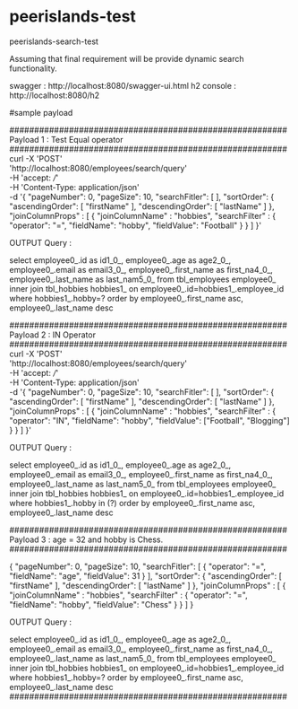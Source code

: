 # peerislands-test
peerislands-search-test

Assuming that final requirement will be provide dynamic search functionality.

swagger :  http://localhost:8080/swagger-ui.html
h2 console : http://localhost:8080/h2

#sample payload

########################################################
Payload 1 : Test Equal operator
########################################################
curl -X 'POST' \
  'http://localhost:8080/employees/search/query' \
  -H 'accept: */*' \
  -H 'Content-Type: application/json' \
  -d '{
  "pageNumber": 0,
  "pageSize": 10,
  "searchFitler": [
  ],
  "sortOrder": {
    "ascendingOrder": [
      "firstName"
    ],
    "descendingOrder": [
      "lastName"
    ]
  },
  "joinColumnProps" : [
  {
    "joinColumnName" : "hobbies",
    "searchFilter" : {
      "operator": "=",
      "fieldName": "hobby",
      "fieldValue": "Football"
    }
   }
  ]
}'


OUTPUT Query : 

select employee0_.id as id1_0_, employee0_.age as age2_0_, employee0_.email as email3_0_, employee0_.first_name as first_na4_0_, employee0_.last_name as last_nam5_0_ from tbl_employees employee0_ inner join tbl_hobbies hobbies1_ on employee0_.id=hobbies1_.employee_id 
where hobbies1_.hobby=? order by employee0_.first_name asc, employee0_.last_name desc


########################################################
Payload 2 : IN Operator 
########################################################
curl -X 'POST' \
  'http://localhost:8080/employees/search/query' \
  -H 'accept: */*' \
  -H 'Content-Type: application/json' \
  -d '{
  "pageNumber": 0,
  "pageSize": 10,
  "searchFitler": [
  ],
  "sortOrder": {
    "ascendingOrder": [
      "firstName"
    ],
    "descendingOrder": [
      "lastName"
    ]
  },
  "joinColumnProps" : [
  {
    "joinColumnName" : "hobbies",
    "searchFilter" : {
      "operator": "IN",
      "fieldName": "hobby",
      "fieldValue": ["Football", "Blogging"]
    }
   }
  ]
}'

OUTPUT Query : 

select employee0_.id as id1_0_, employee0_.age as age2_0_, employee0_.email as email3_0_, employee0_.first_name as first_na4_0_, employee0_.last_name as last_nam5_0_ from tbl_employees employee0_ inner join tbl_hobbies hobbies1_ on employee0_.id=hobbies1_.employee_id 
where hobbies1_.hobby in (?) order by employee0_.first_name asc, employee0_.last_name desc

########################################################
Payload 3 :  age = 32 and hobby is Chess.
########################################################

{
  "pageNumber": 0,
  "pageSize": 10,
  "searchFitler": [
    {
      "operator": "=",
      "fieldName": "age",
      "fieldValue": 31
    }
  ],
  "sortOrder": {
    "ascendingOrder": [
      "firstName"
    ],
    "descendingOrder": [
      "lastName"
    ]
  },
  "joinColumnProps" : [
  {
    "joinColumnName" : "hobbies",
    "searchFilter" : {
      "operator": "=",
      "fieldName": "hobby",
      "fieldValue": "Chess"
    }
   }
  ]
}


OUTPUT Query : 

select employee0_.id as id1_0_, employee0_.age as age2_0_, employee0_.email as email3_0_, employee0_.first_name as first_na4_0_, employee0_.last_name as last_nam5_0_ from tbl_employees employee0_ inner join tbl_hobbies hobbies1_ on employee0_.id=hobbies1_.employee_id 
where hobbies1_.hobby=? order by employee0_.first_name asc, employee0_.last_name desc
########################################################
